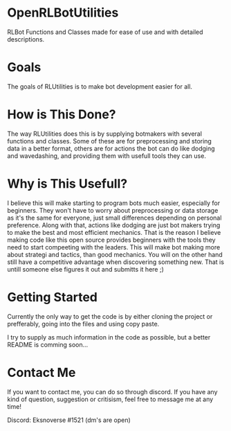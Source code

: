 # OpenRLBotUtilities
RLBot Functions and Classes made for ease of use and with detailed descriptions.

# Goals
The goals of RLUtilities is to make bot development easier for all.

# How is This Done?
The way RLUtilities does this is by supplying botmakers with several functions and classes. Some of these are for preprocessing and storing data in a better format, others are for actions the bot can do like dodging and wavedashing, and providing them with usefull tools they can use.


# Why is This Usefull?
I believe this will make starting to program bots much easier, especially for beginners. They won't have to worry about preprocessing or data storage as it's the same for everyone, just small differences depending on personal preference.
    Along with that, actions like dodging are just bot makers trying to make the best and most efficient mechanics. That is the reason I believe making code like this open source provides beginners with the tools they need to start compeeting with the leaders.
    This will make bot making more about strategi and tactics, than good mechanics. You will on the other hand still have a competitive advantage when discovering something new. That is untill someone else figures it out and submitts it here ;)

# Getting Started
Currently the only way to get the code is by either cloning the project or prefferably, going into the files and using copy paste.

I try to supply as much information in the code as possible, but a better README is comming soon...

# Contact Me
If you want to contact me, you can do so through discord. If you have any kind of question, suggestion or critisism, feel free to message me at any time!

Discord: Eksnoverse #1521 (dm's are open)

